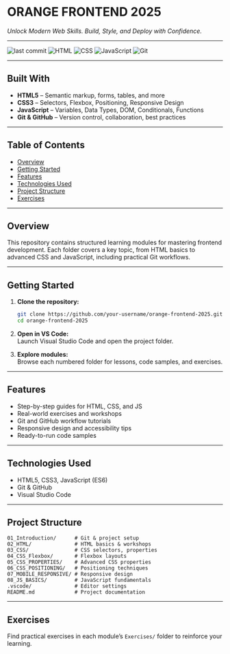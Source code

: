 # ORANGE FRONTEND 2025

_Unlock Modern Web Skills. Build, Style, and Deploy with Confidence._

---

![last commit](https://img.shields.io/github/last-commit/your-username/orange-frontend-2025)
![HTML](https://img.shields.io/badge/HTML-5-orange)
![CSS](https://img.shields.io/badge/CSS-3-blue)
![JavaScript](https://img.shields.io/badge/JavaScript-ES6-yellow)
![Git](https://img.shields.io/badge/Git-version--control-lightgrey)

---

## Built With

- **HTML5** – Semantic markup, forms, tables, and more
- **CSS3** – Selectors, Flexbox, Positioning, Responsive Design
- **JavaScript** – Variables, Data Types, DOM, Conditionals, Functions
- **Git & GitHub** – Version control, collaboration, best practices

---

## Table of Contents

- [Overview](#overview)
- [Getting Started](#getting-started)
- [Features](#features)
- [Technologies Used](#technologies-used)
- [Project Structure](#project-structure)
- [Exercises](#exercises)

---

## Overview

This repository contains structured learning modules for mastering frontend development. Each folder covers a key topic, from HTML basics to advanced CSS and JavaScript, including practical Git workflows.

---

## Getting Started

1. **Clone the repository:**
   ```bash
   git clone https://github.com/your-username/orange-frontend-2025.git
   cd orange-frontend-2025
   ```
2. **Open in VS Code:**  
   Launch Visual Studio Code and open the project folder.

3. **Explore modules:**  
   Browse each numbered folder for lessons, code samples, and exercises.

---

## Features

- Step-by-step guides for HTML, CSS, and JS
- Real-world exercises and workshops
- Git and GitHub workflow tutorials
- Responsive design and accessibility tips
- Ready-to-run code samples

---

## Technologies Used

- HTML5, CSS3, JavaScript (ES6)
- Git & GitHub
- Visual Studio Code

---

## Project Structure

```
01_Introduction/      # Git & project setup
02_HTML/              # HTML basics & workshops
03_CSS/               # CSS selectors, properties
04_CSS_Flexbox/       # Flexbox layouts
05_CSS_PROPERTIES/    # Advanced CSS properties
06_CSS_POSITIONING/   # Positioning techniques
07_MOBILE_RESPONSIVE/ # Responsive design
08_JS_BASICS/         # JavaScript fundamentals
.vscode/              # Editor settings
README.md             # Project documentation
```

---

## Exercises

Find practical exercises in each module’s `Exercises/` folder to reinforce your learning.
